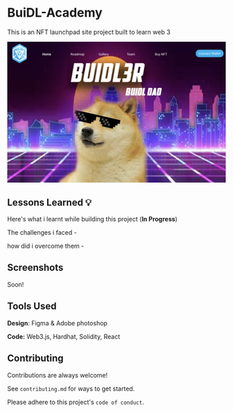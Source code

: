 # BuiDL-Academy
This is an NFT launchpad site project built to learn web 3 

![Academy Screen shot](dogo.png)



## Lessons Learned 💡

Here's what i learnt while building this project (**In Progress**)

The challenges i faced - 

how did i overcome them -


## Screenshots

Soon! 

## Tools Used

**Design**: Figma & Adobe photoshop

**Code:** Web3.js, Hardhat, Solidity, React  


## Contributing

Contributions are always welcome!

See `contributing.md` for ways to get started.

Please adhere to this project's `code of conduct`.

